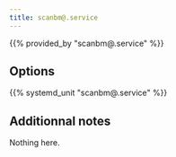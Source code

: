 ```yaml
---
title: scanbm@.service
---
```


{{% provided_by "scanbm@.service" %}}

## Options

{{% systemd_unit "scanbm@.service" %}}

## Additionnal notes

Nothing here.